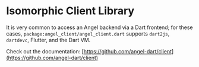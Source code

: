 # Isomorphic Client Library
It is very common to access an Angel backend via a Dart frontend;
for these cases, `package:angel_client/angel_client.dart` supports `dart2js`,
`dartdevc`, Flutter, and the Dart VM.

Check out the documentation:
[https://github.com/angel-dart/client](https://github.com/angel-dart/client)